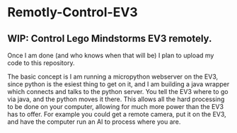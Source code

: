 # Remotly-Control-EV3
## WIP: Control Lego Mindstorms EV3 remotely. 

Once I am done (and who knows when that will be) I plan to upload my code to this repository. 

The basic concept is I am running a micropython webserver on the EV3, since python is the esiest thing to get on it, and I am building a java wrapper which connects and talks to the python server. You tell the EV3 where to go via java, and the python moves it there. This allows all the hard processing to be done on your computer, allowing for much more power than the EV3 has to offer. For example you could get a remote camera, put it on the EV3, and have the computer run an AI to process where you are. 
